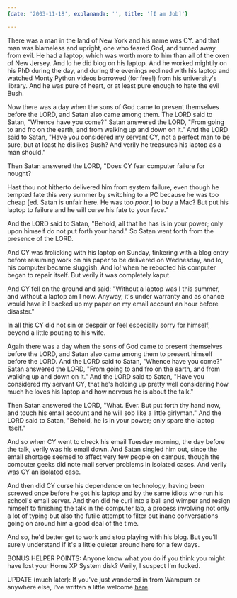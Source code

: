 ```yaml
---
{date: '2003-11-18', explananda: '', title: '[I am Job]'}

---
```

There was a man in the land of New York and his name was CY.  and that man was blameless and upright, one who feared God, and turned away from evil.  He had a laptop, which was worth more to him than all of the oxen of New Jersey.  And lo he did blog on his laptop.  And he worked mightily on his PhD during the day, and during the evenings reclined with his laptop and watched Monty Python videos borrowed (for free!) from his university's library.  And he was pure of heart, or at least pure enough to hate the evil Bush.

Now there was a day when the sons of God came to present themselves before the LORD, and Satan also came among them.  The LORD said to Satan, "Whence have you come?" Satan answered the LORD, "From going to and fro on the earth, and from walking up and down on it."   And the LORD said to Satan, "Have you considered my servant CY, not a perfect man to be sure, but at least he dislikes Bush?  And verily he treasures his laptop as a man should."

Then Satan answered the LORD, "Does CY fear computer failure for nought?

Hast thou not hitherto delivered him from system failure, even though he tempted fate this very summer by switching to a PC because he was too cheap [ed. Satan is unfair here.  He was too <i>poor</i>.] to buy a Mac?  But put his laptop to failure and he will curse his fate to your face."

And the LORD said to Satan, "Behold, all that he has is in your power; only upon himself do not put forth your hand." So Satan went forth from the presence of the LORD.

And CY was frolicking with his laptop on Sunday, tinkering with a blog entry before resuming work on his paper to be delivered on Wednesday, and lo, his computer became sluggish.  And lo! when he rebooted his computer began to repair itself.  But verily it was completely kaput.

And CY fell on the ground and said: "Without a laptop was I this summer, and without a laptop am I now.  Anyway, it's under warranty and as chance would have it I backed up my paper on my email account an hour before disaster."

In all this CY did not sin or despair or feel especially sorry for himself, beyond a little pouting to his wife.

Again there was a day when the sons of God came to present themselves before the LORD, and Satan also came among them to present himself before the LORD.   And the LORD said to Satan, "Whence have you come?" Satan answered the LORD, "From going to and fro on the earth, and from walking up and down on it."   And the LORD said to Satan, "Have you considered my servant CY, that he's holding up pretty well considering how much he loves his laptop and how nervous he is about the talk."

Then Satan answered the LORD, "What. Ever.   But put forth thy hand now, and touch his email account and he will sob like a little girlyman."   And the LORD said to Satan, "Behold, he is in your power; only spare the laptop itself."

And so when CY went to check his email Tuesday morning, the day before the talk, verily was his email down.  And Satan singled him out, since the email shortage seemed to affect very few people on campus, though the computer geeks did note mail server problems in isolated cases.  And verily was CY an isolated case. 

And then did CY curse his dependence on technology, having been screwed once before he got his laptop and by the same idiots who run his school's email server.  And then did he curl into a ball and wimper and resign himself to finishing the talk in the computer lab, a process involving not only a lot of typing but also the futile attempt to filter out inane conversations going on around him a good deal of the time. 

And so, he'd better get to work and stop playing with his blog.  But you'll surely understand if it's a little quieter around here for a few days. 

BONUS HELPER POINTS: Anyone know what you do if you think you might have lost your Home XP System disk?  Verily, I suspect I'm fucked. 

UPDATE (much later): If you've just wandered in from Wampum or anywhere else, I've written a little welcome <a href="http://www.seewhy.blogspot.com/2003_12_14_seewhy_archive.html#107151277494757650">here</a>.
